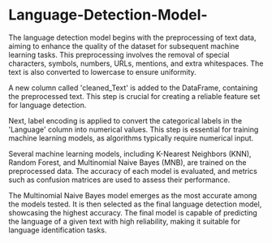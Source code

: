 # Language-Detection-Model-
The language detection model begins with the preprocessing of text data, aiming to enhance the quality of the dataset for subsequent machine learning tasks. This preprocessing involves the removal of special characters, symbols, numbers, URLs, mentions, and extra whitespaces. The text is also converted to lowercase to ensure uniformity.

A new column called 'cleaned_Text' is added to the DataFrame, containing the preprocessed text. This step is crucial for creating a reliable feature set for language detection.

Next, label encoding is applied to convert the categorical labels in the 'Language' column into numerical values. This step is essential for training machine learning models, as algorithms typically require numerical input.

Several machine learning models, including K-Nearest Neighbors (KNN), Random Forest, and Multinomial Naive Bayes (MNB), are trained on the preprocessed data. The accuracy of each model is evaluated, and metrics such as confusion matrices are used to assess their performance.

The Multinomial Naive Bayes model emerges as the most accurate among the models tested. It is then selected as the final language detection model, showcasing the highest accuracy. The final model is capable of predicting the language of a given text with high reliability, making it suitable for language identification tasks.
